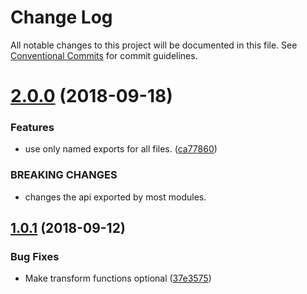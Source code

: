 # Change Log

All notable changes to this project will be documented in this file.
See [Conventional Commits](https://conventionalcommits.org) for commit guidelines.

<a name="2.0.0"></a>
# [2.0.0](https://github.com/havardh/workflow/compare/workflow-transformer-apply-arguments-to-fields@1.0.1...workflow-transformer-apply-arguments-to-fields@2.0.0) (2018-09-18)


### Features

* use only named exports for all files. ([ca77860](https://github.com/havardh/workflow/commit/ca77860))


### BREAKING CHANGES

* changes the api exported by most modules.





<a name="1.0.1"></a>
## [1.0.1](https://github.com/havardh/workflow/compare/workflow-transformer-apply-arguments-to-fields@1.0.0...workflow-transformer-apply-arguments-to-fields@1.0.1) (2018-09-12)


### Bug Fixes

* Make transform functions optional ([37e3575](https://github.com/havardh/workflow/commit/37e3575))
